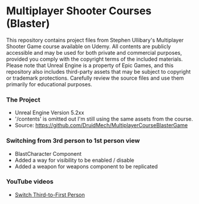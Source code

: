 # Multiplayer Shooter Courses (Blaster)
This repository contains project files from Stephen Ullibary's Multiplayer Shooter Game course available on Udemy. All contents are publicly accessible and may be used for both private and commercial purposes, provided you comply with the copyright terms of the included materials. Please note that Unreal Engine is a property of Epic Games, and this repository also includes third-party assets that may be subject to copyright or trademark protections. Carefully review the source files and use them primarily for educational purposes.

### The Project
- Unreal Engine Version 5.2xx
- '/contents' is omitted out I'm still using the same assets from the course.
- Source: https://github.com/DruidMech/MultiplayerCourseBlasterGame

### Switching from 3rd person to 1st person view
- BlastCharacter Component
- Added a way for visibility to be enabled / disable
- Added a weapon for weapons component to be replicated


### YouTube videos
- [Switch Third-to-First Person](https://youtu.be/1IyJ6ZcErdI)
